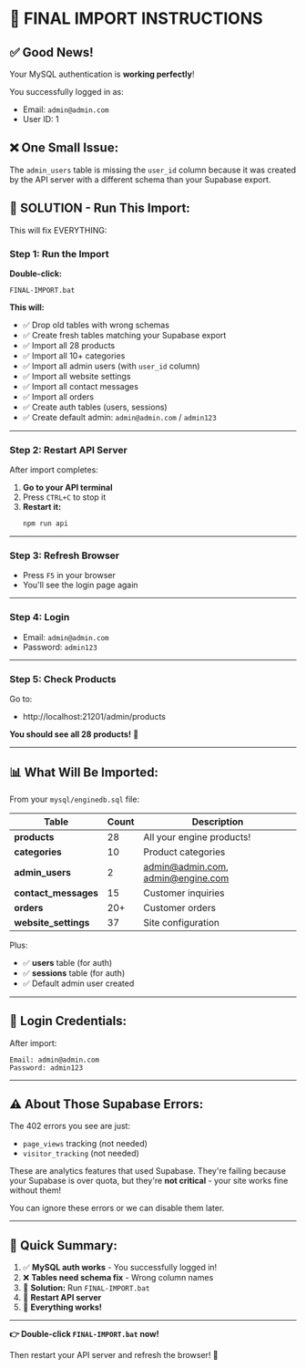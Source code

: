 # 🎯 FINAL IMPORT INSTRUCTIONS

## ✅ **Good News!**

Your MySQL authentication is **working perfectly**! 

You successfully logged in as:
- Email: `admin@admin.com`
- User ID: 1

## ❌ **One Small Issue:**

The `admin_users` table is missing the `user_id` column because it was created by the API server with a different schema than your Supabase export.

## 🚀 **SOLUTION - Run This Import:**

This will fix EVERYTHING:

### **Step 1: Run the Import**

**Double-click:**
```
FINAL-IMPORT.bat
```

**This will:**
- ✅ Drop old tables with wrong schemas
- ✅ Create fresh tables matching your Supabase export
- ✅ Import all 28 products
- ✅ Import all 10+ categories
- ✅ Import all admin users (with `user_id` column)
- ✅ Import all website settings
- ✅ Import all contact messages
- ✅ Import all orders
- ✅ Create auth tables (users, sessions)
- ✅ Create default admin: `admin@admin.com` / `admin123`

---

### **Step 2: Restart API Server**

After import completes:

1. **Go to your API terminal**
2. Press `CTRL+C` to stop it
3. **Restart it:**
   ```powershell
   npm run api
   ```

---

### **Step 3: Refresh Browser**

- Press `F5` in your browser
- You'll see the login page again

---

### **Step 4: Login**

- Email: `admin@admin.com`
- Password: `admin123`

---

### **Step 5: Check Products**

Go to:
- http://localhost:21201/admin/products

**You should see all 28 products!** 🎉

---

## 📊 **What Will Be Imported:**

From your `mysql/enginedb.sql` file:

| Table | Count | Description |
|-------|-------|-------------|
| **products** | 28 | All your engine products! |
| **categories** | 10 | Product categories |
| **admin_users** | 2 | admin@admin.com, admin@engine.com |
| **contact_messages** | 15 | Customer inquiries |
| **orders** | 20+ | Customer orders |
| **website_settings** | 37 | Site configuration |

Plus:
- ✅ **users** table (for auth)
- ✅ **sessions** table (for auth)
- ✅ Default admin user created

---

## 🔑 **Login Credentials:**

After import:

```
Email: admin@admin.com
Password: admin123
```

---

## ⚠️ **About Those Supabase Errors:**

The 402 errors you see are just:
- `page_views` tracking (not needed)
- `visitor_tracking` (not needed)

These are analytics features that used Supabase. They're failing because your Supabase is over quota, but they're **not critical** - your site works fine without them!

You can ignore these errors or we can disable them later.

---

## 🎯 **Quick Summary:**

1. ✅ **MySQL auth works** - You successfully logged in!
2. ❌ **Tables need schema fix** - Wrong column names
3. 🔧 **Solution:** Run `FINAL-IMPORT.bat`
4. 🔄 **Restart API server**
5. 🎉 **Everything works!**

---

**👉 Double-click `FINAL-IMPORT.bat` now!**

Then restart your API server and refresh the browser! 🚀

